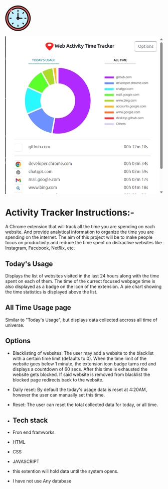 ![alt text](https://github.com/vinaysingh20/Web_activity_tracker/blob/main/icon16.png)

![alt text](https://github.com/AnkitMourya12/Activity_tracker_extention/blob/master/ext1.png)

# Activity Tracker Instructions:-

 A Chrome extension that will track all the time you are spending on each website. And provide analytical information to organize the time you are spending on the internet. 
The aim of this project will be to make people focus on productivity and reduce the time spent on distractive websites like Instagram, Facebook, Netflix, etc.

## Today's Usage

Displays the list of websites visited in the last 24 hours along with the time spent on each of them. The time of the currect focused webpage time is also displayed as a badge on the icon of the extension.
A pie chart showing the time statistics is displayed above the list.

## All Time Usage page

Similar to "Today's Usage", but displays data collected accross all time of universe.

## Options

- Blacklisting of websites: The user may add a website to the blacklist with a certain time limit (defaults to 0). When the time limit of the website goes below 1 minute, the extension icon badge turns red and displays a countdown of 60 secs. After this time is exhausted the website gets blocked. If said website is removed from blacklist the blocked page redirects back to the website.

- Daily reset: By default the today's usage data is reset at 4:20AM, however the user can manually set this time.

- Reset: The user can reset the total collected data for today, or all time.

- ## Tech stack 
- Fron end framworks
- HTML
- CSS
- JAVASCRIPT
- this extention will hold data until the system opens.
- I have not use Any database 
